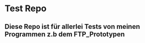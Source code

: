# Test Repo 

<h2>Diese Repo ist für allerlei Tests von meinen Programmen z.b dem FTP_Prototypen</h2>
